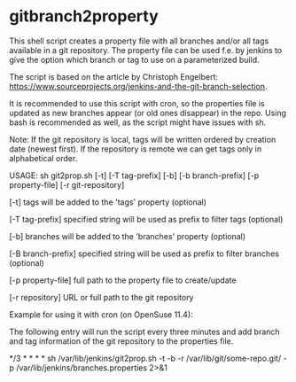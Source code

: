 gitbranch2property
==================

This shell script creates a property file with all branches and/or all tags available in a git 
repository. The property file can be used f.e. by jenkins to give the option which branch 
or tag to use on a parameterized build.

The script is based on the article by Christoph Engelbert: https://www.sourceprojects.org/jenkins-and-the-git-branch-selection.

It is recommended to use this script with cron, so the properties file is updated as
new branches appear (or old ones disappear) in the repo. Using bash is recommended as well,
as the script might have issues with sh.

Note: If the git repository is local, tags will be written ordered by creation date (newest 
	   first). If the repository is remote we can get tags only in alphabetical order.

USAGE: sh git2prop.sh [-t] [-T tag-prefix] [-b] [-b branch-prefix] [-p property-file] [-r git-repository]

 [-t] tags will be added to the 'tags' property (optional) 

 [-T tag-prefix] specified string will be used as prefix to filter tags (optional)
 
 [-b] branches will be added to the 'branches' property (optional)

 [-B branch-prefix] specified string will be used as prefix to filter branches (optional)

 [-p property-file] full path to the property file to create/update

 [-r repository] URL or full path to the git repository

Example for using it with cron (on OpenSuse 11.4):

The following entry will run the script every three minutes and add branch and tag information of the git repository to the properties file.

*/3 * * * * sh /var/lib/jenkins/git2prop.sh -t -b -r /var/lib/git/some-repo.git/ -p /var/lib/jenkins/branches.properties 2>&1
